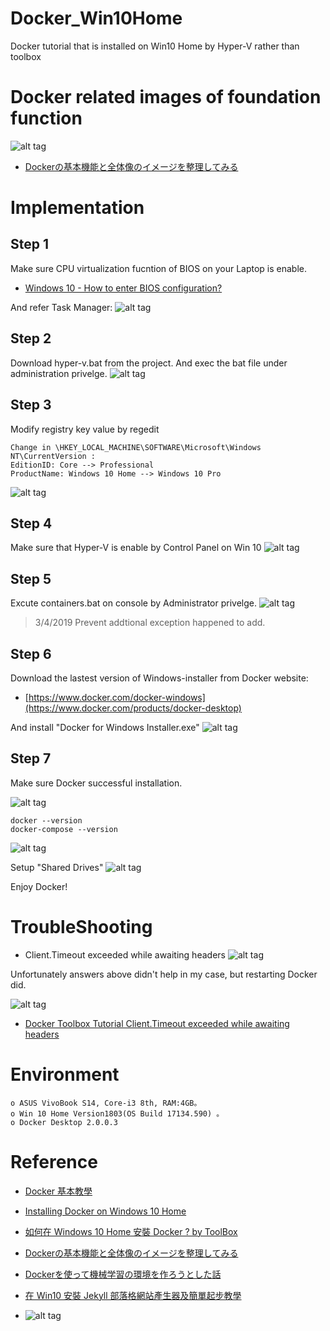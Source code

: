 # Docker_Win10Home
Docker tutorial that is installed on Win10 Home by Hyper-V rather than toolbox

Docker related images of foundation function
==============================
![alt tag](https://camo.qiitausercontent.com/e29da7153d29910bfc4159c18e943269630ced88/68747470733a2f2f71696974612d696d6167652d73746f72652e73332e616d617a6f6e6177732e636f6d2f302f3138383534342f38336266646465372d353462332d323330632d653236352d3435343162333461393965312e706e67)
* [Dockerの基本機能と全体像のイメージを整理してみる](https://qiita.com/fkooo/items/934c7b6f1f0c0e8d1b21)

# Implementation

## Step 1
Make sure CPU virtualization fucntion of BIOS on your Laptop is enable.
* [Windows 10 - How to enter BIOS configuration?](https://www.youtube.com/watch?v=HQXFd0CN4s8&feature=youtu.be)

And refer Task Manager:
![alt tag](https://i.imgur.com/LEtsMSW.jpg)

## Step 2
Download hyper-v.bat from the project.
And exec the bat file under administration privelge.
![alt tag](https://i.imgur.com/sq9RzXR.gif)

## Step 3
Modify registry key value by regedit
``` 
Change in \HKEY_LOCAL_MACHINE\SOFTWARE\Microsoft\Windows NT\CurrentVersion :
EditionID: Core --> Professional
ProductName: Windows 10 Home --> Windows 10 Pro
``` 
![alt tag](https://i.imgur.com/Y88YvjW.jpg)

## Step 4
Make sure that Hyper-V is enable by Control Panel on Win 10
![alt tag](https://i.imgur.com/6BOFoDH.jpg)

## Step 5 
Excute containers.bat on console by Administrator privelge.
![alt tag](https://i.imgur.com/OWWGrUZ.jpg)

> 3/4/2019 Prevent addtional exception happened to add.

## Step 6
Download the lastest version of Windows-installer from Docker website:
* [https://www.docker.com/docker-windows](https://www.docker.com/products/docker-desktop)

And install "Docker for Windows Installer.exe"
![alt tag](https://i.imgur.com/MQZ2kFV.jpg)

## Step 7
Make sure Docker successful installation.

![alt tag](https://i.imgur.com/ac3U1m0.jpg)

``` 
docker --version
docker-compose --version
``` 
![alt tag](https://i.imgur.com/v50wg4I.jpg)

Setup "Shared Drives"
![alt tag](https://i.imgur.com/nkCitB2.jpg)

Enjoy Docker!

TroubleShooting
==============================
* Client.Timeout exceeded while awaiting headers
![alt tag](https://i.stack.imgur.com/4MSYK.jpg)

Unfortunately answers above didn't help in my case, but restarting Docker did.

![alt tag](https://i.stack.imgur.com/WORpt.png)

* [Docker Toolbox Tutorial Client.Timeout exceeded while awaiting headers](https://stackoverflow.com/questions/46822391/docker-toolbox-tutorial-client-timeout-exceeded-while-awaiting-headers)

Environment
==============================
``` 
o ASUS VivoBook S14, Core-i3 8th, RAM:4GB。
o Win 10 Home Version1803(OS Build 17134.590) 。
o Docker Desktop 2.0.0.3
``` 

Reference 
==============================
* [Docker 基本教學](https://github.com/twtrubiks/docker-tutorial)
* [Installing Docker on Windows 10 Home](https://forums.docker.com/t/installing-docker-on-windows-10-home/11722/24)
* [如何在 Windows 10 Home 安裝 Docker ? by ToolBox](https://oomusou.io/docker/toolbox/)
* [Dockerの基本機能と全体像のイメージを整理してみる](https://qiita.com/fkooo/items/934c7b6f1f0c0e8d1b21)
* [Dockerを使って機械学習の環境を作ろうとした話](https://qiita.com/oq-Yuki-op/items/3b7a0f1e27bbab56a95f)

* [在 Win10 安裝 Jekyll 部落格網站產生器及簡單起步教學](https://blog.jaycetyle.com/2018/01/jekyll-on-win10/)

* []()
![alt tag]()